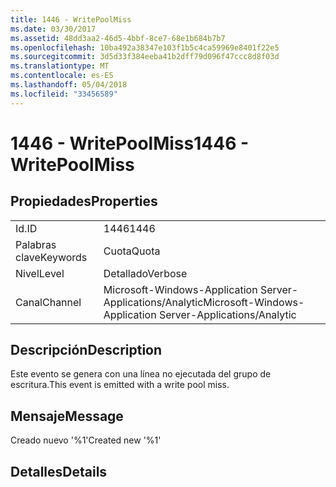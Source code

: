 ```yaml
---
title: 1446 - WritePoolMiss
ms.date: 03/30/2017
ms.assetid: 48dd3aa2-46d5-4bbf-8ce7-68e1b684b7b7
ms.openlocfilehash: 10ba492a38347e103f1b5c4ca59969e8401f22e5
ms.sourcegitcommit: 3d5d33f384eeba41b2dff79d096f47ccc8d8f03d
ms.translationtype: MT
ms.contentlocale: es-ES
ms.lasthandoff: 05/04/2018
ms.locfileid: "33456589"
---
```

# <a name="1446---writepoolmiss"></a><span data-ttu-id="a13f7-102">1446 - WritePoolMiss</span><span class="sxs-lookup"><span data-stu-id="a13f7-102">1446 - WritePoolMiss</span></span>
## <a name="properties"></a><span data-ttu-id="a13f7-103">Propiedades</span><span class="sxs-lookup"><span data-stu-id="a13f7-103">Properties</span></span>  
  
|||  
|-|-|  
|<span data-ttu-id="a13f7-104">Id.</span><span class="sxs-lookup"><span data-stu-id="a13f7-104">ID</span></span>|<span data-ttu-id="a13f7-105">1446</span><span class="sxs-lookup"><span data-stu-id="a13f7-105">1446</span></span>|  
|<span data-ttu-id="a13f7-106">Palabras clave</span><span class="sxs-lookup"><span data-stu-id="a13f7-106">Keywords</span></span>|<span data-ttu-id="a13f7-107">Cuota</span><span class="sxs-lookup"><span data-stu-id="a13f7-107">Quota</span></span>|  
|<span data-ttu-id="a13f7-108">Nivel</span><span class="sxs-lookup"><span data-stu-id="a13f7-108">Level</span></span>|<span data-ttu-id="a13f7-109">Detallado</span><span class="sxs-lookup"><span data-stu-id="a13f7-109">Verbose</span></span>|  
|<span data-ttu-id="a13f7-110">Canal</span><span class="sxs-lookup"><span data-stu-id="a13f7-110">Channel</span></span>|<span data-ttu-id="a13f7-111">Microsoft-Windows-Application Server-Applications/Analytic</span><span class="sxs-lookup"><span data-stu-id="a13f7-111">Microsoft-Windows-Application Server-Applications/Analytic</span></span>|  
  
## <a name="description"></a><span data-ttu-id="a13f7-112">Descripción</span><span class="sxs-lookup"><span data-stu-id="a13f7-112">Description</span></span>  
 <span data-ttu-id="a13f7-113">Este evento se genera con una línea no ejecutada del grupo de escritura.</span><span class="sxs-lookup"><span data-stu-id="a13f7-113">This event is emitted with a write pool miss.</span></span>  
  
## <a name="message"></a><span data-ttu-id="a13f7-114">Mensaje</span><span class="sxs-lookup"><span data-stu-id="a13f7-114">Message</span></span>  
 <span data-ttu-id="a13f7-115">Creado nuevo '%1'</span><span class="sxs-lookup"><span data-stu-id="a13f7-115">Created new '%1'</span></span>  
  
## <a name="details"></a><span data-ttu-id="a13f7-116">Detalles</span><span class="sxs-lookup"><span data-stu-id="a13f7-116">Details</span></span>
